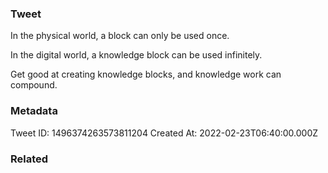 ### Tweet
In the physical world, a block can only be used once.

In the digital world, a knowledge block can be used infinitely.

Get good at creating knowledge blocks, and knowledge work can compound.

### Metadata
Tweet ID: 1496374263573811204
Created At: 2022-02-23T06:40:00.000Z

### Related


